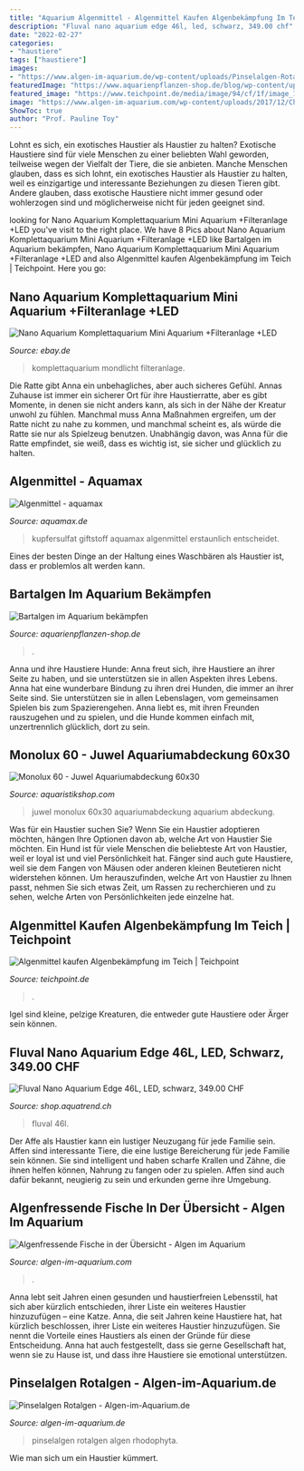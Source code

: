 ```yaml
---
title: "Aquarium Algenmittel - Algenmittel Kaufen Algenbekämpfung Im Teich"
description: "Fluval nano aquarium edge 46l, led, schwarz, 349.00 chf"
date: "2022-02-27"
categories:
- "haustiere"
tags: ["haustiere"]
images:
- "https://www.algen-im-aquarium.de/wp-content/uploads/Pinselalgen-Rotalgen-1024x768.jpg"
featuredImage: "https://www.aquarienpflanzen-shop.de/blog/wp-content/uploads/2017/05/Bartalgen-e1553071022237.jpg"
featured_image: "https://www.teichpoint.de/media/image/94/cf/1f/image_10115121_1.jpg"
image: "https://www.algen-im-aquarium.com/wp-content/uploads/2017/12/Chinese_algae_eater.jpg"
ShowToc: true
author: "Prof. Pauline Toy"
---
```



Lohnt es sich, ein exotisches Haustier als Haustier zu halten?
Exotische Haustiere sind für viele Menschen zu einer beliebten Wahl geworden, teilweise wegen der Vielfalt der Tiere, die sie anbieten. Manche Menschen glauben, dass es sich lohnt, ein exotisches Haustier als Haustier zu halten, weil es einzigartige und interessante Beziehungen zu diesen Tieren gibt. Andere glauben, dass exotische Haustiere nicht immer gesund oder wohlerzogen sind und möglicherweise nicht für jeden geeignet sind.

	

		
looking for Nano Aquarium Komplettaquarium Mini Aquarium +Filteranlage +LED you've visit to the right place. We have 8 Pics about Nano Aquarium Komplettaquarium Mini Aquarium +Filteranlage +LED like Bartalgen im Aquarium bekämpfen, Nano Aquarium Komplettaquarium Mini Aquarium +Filteranlage +LED and also Algenmittel kaufen Algenbekämpfung im Teich | Teichpoint. Here you go:
		
    
## Nano Aquarium Komplettaquarium Mini Aquarium +Filteranlage +LED

<img loading=lazy src="https://cdn02.plentymarkets.com/9sy8qb9hlwp9/item/images/9166/full/Nano-Aquarium-Komplettaquarium-Mini-Aquarium--Filt_8.JPG" onerror="this.onerror=null;this.src='https://tse3.mm.bing.net/th?id=OIP.NvRkghDa5BAMdBdasFFn5AHaEK&amp;pid=15.1';" alt="Nano Aquarium Komplettaquarium Mini Aquarium +Filteranlage +LED">

_Source: ebay.de_

>komplettaquarium mondlicht filteranlage. 

	

Die Ratte gibt Anna ein unbehagliches, aber auch sicheres Gefühl.
Annas Zuhause ist immer ein sicherer Ort für ihre Haustierratte, aber es gibt Momente, in denen sie nicht anders kann, als sich in der Nähe der Kreatur unwohl zu fühlen. Manchmal muss Anna Maßnahmen ergreifen, um der Ratte nicht zu nahe zu kommen, und manchmal scheint es, als würde die Ratte sie nur als Spielzeug benutzen. Unabhängig davon, was Anna für die Ratte empfindet, sie weiß, dass es wichtig ist, sie sicher und glücklich zu halten.

    
## Algenmittel - Aquamax

<img loading=lazy src="http://www.aquamax.de/files/aquamax/algen/aquarium/algenmittel/AlgenAQ_Algenkiller_kupferwarn.jpg" onerror="this.onerror=null;this.src='https://tse4.mm.bing.net/th?id=OIP.FGPmNfVVzPJHy_J6mMCukwHaFj&amp;pid=15.1';" alt="Algenmittel - aquamax">

_Source: aquamax.de_

>kupfersulfat giftstoff aquamax algenmittel erstaunlich entscheidet. 

	

Eines der besten Dinge an der Haltung eines Waschbären als Haustier ist, dass er problemlos alt werden kann.

    
## Bartalgen Im Aquarium Bekämpfen

<img loading=lazy src="https://www.aquarienpflanzen-shop.de/blog/wp-content/uploads/2017/05/Bartalgen-e1553071022237.jpg" onerror="this.onerror=null;this.src='https://tse1.mm.bing.net/th?id=OIP.2Ghr365MAfEl_CQ6Afs8lQHaEK&amp;pid=15.1';" alt="Bartalgen im Aquarium bekämpfen">

_Source: aquarienpflanzen-shop.de_

>. 

	

Anna und ihre Haustiere Hunde: Anna freut sich, ihre Haustiere an ihrer Seite zu haben, und sie unterstützen sie in allen Aspekten ihres Lebens.
Anna hat eine wunderbare Bindung zu ihren drei Hunden, die immer an ihrer Seite sind. Sie unterstützen sie in allen Lebenslagen, vom gemeinsamen Spielen bis zum Spazierengehen. Anna liebt es, mit ihren Freunden rauszugehen und zu spielen, und die Hunde kommen einfach mit, unzertrennlich glücklich, dort zu sein.

    
## Monolux 60 - Juwel Aquariumabdeckung 60x30

<img loading=lazy src="https://www.aquaristikshop.com/pictures_xxl/438400.jpg" onerror="this.onerror=null;this.src='https://tse2.mm.bing.net/th?id=OIP.FghQXT7sF0K0nJEDb6cpEwHaDO&amp;pid=15.1';" alt="Monolux 60 - Juwel Aquariumabdeckung 60x30">

_Source: aquaristikshop.com_

>juwel monolux 60x30 aquariumabdeckung aquarium abdeckung. 

	

Was für ein Haustier suchen Sie?
Wenn Sie ein Haustier adoptieren möchten, hängen Ihre Optionen davon ab, welche Art von Haustier Sie möchten. Ein Hund ist für viele Menschen die beliebteste Art von Haustier, weil er loyal ist und viel Persönlichkeit hat. Fänger sind auch gute Haustiere, weil sie dem Fangen von Mäusen oder anderen kleinen Beutetieren nicht widerstehen können. Um herauszufinden, welche Art von Haustier zu Ihnen passt, nehmen Sie sich etwas Zeit, um Rassen zu recherchieren und zu sehen, welche Arten von Persönlichkeiten jede einzelne hat.

    
## Algenmittel Kaufen Algenbekämpfung Im Teich | Teichpoint

<img loading=lazy src="https://www.teichpoint.de/media/image/94/cf/1f/image_10115121_1.jpg" onerror="this.onerror=null;this.src='https://tse3.mm.bing.net/th?id=OIP.Nh2jbI1ngxcGzhxjdreKyQHaHa&amp;pid=15.1';" alt="Algenmittel kaufen Algenbekämpfung im Teich | Teichpoint">

_Source: teichpoint.de_

>. 

	

Igel sind kleine, pelzige Kreaturen, die entweder gute Haustiere oder Ärger sein können.

    
## Fluval Nano Aquarium Edge 46L, LED, Schwarz, 349.00 CHF

<img loading=lazy src="https://shop.aquatrend.ch/bilder/produkte/gross/Fluval-Nano-Aquarium-Edge-46L-LED-schwarz.jpg" onerror="this.onerror=null;this.src='https://tse3.mm.bing.net/th?id=OIP.HLmjTHMYw3zGd0PE-eHC4QHaHa&amp;pid=15.1';" alt="Fluval Nano Aquarium Edge 46L, LED, schwarz, 349.00 CHF">

_Source: shop.aquatrend.ch_

>fluval 46l. 

	

Der Affe als Haustier kann ein lustiger Neuzugang für jede Familie sein.
Affen sind interessante Tiere, die eine lustige Bereicherung für jede Familie sein können. Sie sind intelligent und haben scharfe Krallen und Zähne, die ihnen helfen können, Nahrung zu fangen oder zu spielen. Affen sind auch dafür bekannt, neugierig zu sein und erkunden gerne ihre Umgebung.

    
## Algenfressende Fische In Der Übersicht - Algen Im Aquarium

<img loading=lazy src="https://www.algen-im-aquarium.com/wp-content/uploads/2017/12/Chinese_algae_eater.jpg" onerror="this.onerror=null;this.src='https://tse3.mm.bing.net/th?id=OIP.rZ-lTffMvtOlAabyWDTy-AHaGX&amp;pid=15.1';" alt="Algenfressende Fische in der Übersicht - Algen im Aquarium">

_Source: algen-im-aquarium.com_

>. 

	

Anna lebt seit Jahren einen gesunden und haustierfreien Lebensstil, hat sich aber kürzlich entschieden, ihrer Liste ein weiteres Haustier hinzuzufügen – eine Katze.
Anna, die seit Jahren keine Haustiere hat, hat kürzlich beschlossen, ihrer Liste ein weiteres Haustier hinzuzufügen. Sie nennt die Vorteile eines Haustiers als einen der Gründe für diese Entscheidung. Anna hat auch festgestellt, dass sie gerne Gesellschaft hat, wenn sie zu Hause ist, und dass ihre Haustiere sie emotional unterstützen.

    
## Pinselalgen Rotalgen - Algen-im-Aquarium.de

<img loading=lazy src="https://www.algen-im-aquarium.de/wp-content/uploads/Pinselalgen-Rotalgen-1024x768.jpg" onerror="this.onerror=null;this.src='https://tse2.mm.bing.net/th?id=OIP.qpIvT9XLko_R6aZEwBqK-QHaFj&amp;pid=15.1';" alt="Pinselalgen Rotalgen - Algen-im-Aquarium.de">

_Source: algen-im-aquarium.de_

>pinselalgen rotalgen algen rhodophyta. 

	

Wie man sich um ein Haustier kümmert.

